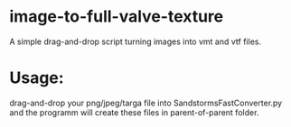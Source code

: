 # image-to-full-valve-texture
A simple drag-and-drop script turning images into vmt and vtf files.

# Usage:
drag-and-drop your png/jpeg/targa file into SandstormsFastConverter.py and the programm will create these files in parent-of-parent folder.
